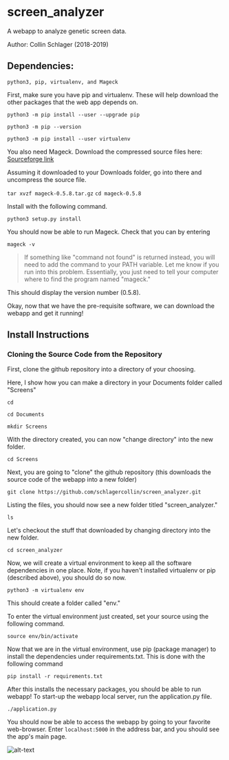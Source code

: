 # screen_analyzer
A webapp to analyze genetic screen data.

Author: Collin Schlager (2018-2019)

## Dependencies:
```python3, pip, virtualenv, and Mageck```

First, make sure you have pip and virtualenv. These will help download the other packages that the web app depends on.

```python3 -m pip install --user --upgrade pip```

```python3 -m pip --version```

```python3 -m pip install --user virtualenv```

You also need Mageck. Download the compressed source files here: [Sourceforge link](https://sourceforge.net/projects/mageck/files/latest/download)

Assuming it downloaded to your Downloads folder, go into there and uncompress the source file.

```tar xvzf mageck-0.5.8.tar.gz```
```cd mageck-0.5.8```

Install with the following command.

```python3 setup.py install```

You should now be able to run Mageck. Check that you can by entering

```mageck -v```

>If something like "command not found" is returned instead, you will need to add the command to your PATH variable. Let me know if you run into this problem. Essentially, you just need to tell your computer where to find the program named "mageck."

This should display the version number (0.5.8).

Okay, now that we have the pre-requisite software, we can download the webapp and get it running!

## Install Instructions

### Cloning the Source Code from the Repository

First, clone the github repository into a directory of your choosing. 

Here, I show how you can make a directory in your Documents folder called "Screens"

```cd```

```cd Documents```

```mkdir Screens```

With the directory created, you can now "change directory" into the new folder.

```cd Screens```

Next, you are going to "clone" the github repository (this downloads the source code of the webapp into a new folder)

```git clone https://github.com/schlagercollin/screen_analyzer.git```

Listing the files, you should now see a new folder titled "screen_analyzer."

```ls```

Let's checkout the stuff that downloaded by changing directory into the new folder.

```cd screen_analyzer```

Now, we will create a virtual environment to keep all the software dependencies in one place. Note, if you haven't installed virtualenv or pip (described above), you should do so now.

```python3 -m virtualenv env```

This should create a folder called "env."

To enter the virtual environment just created, set your source using the following command.

```source env/bin/activate```

Now that we are in the virtual environment, use pip (package manager) to install the dependencies under requirements.txt. This is done with the following command

```pip install -r requirements.txt```

After this installs the necessary packages, you should be able to run webapp! To start-up the webapp local server, run the application.py file.

```./application.py```

You should now be able to access the webapp by going to your favorite web-browser. Enter `localhost:5000` in the address bar, and you should see the app's main page.

![alt-text](https://user-images.githubusercontent.com/23715298/53771649-4a0fa080-3e98-11e9-895d-50fbbd7d3972.png)
